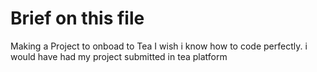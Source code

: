 # Brief on this file
Making a Project to onboad to Tea
I wish i know how to code perfectly. i would have had my project submitted in tea platform
